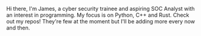 Hi there, I'm James, a cyber security trainee and aspiring SOC Analyst with an interest in programming.
My focus is on Python, C++ and Rust. Check out my repos! They're few at the moment but I'll be adding more every now and then.
